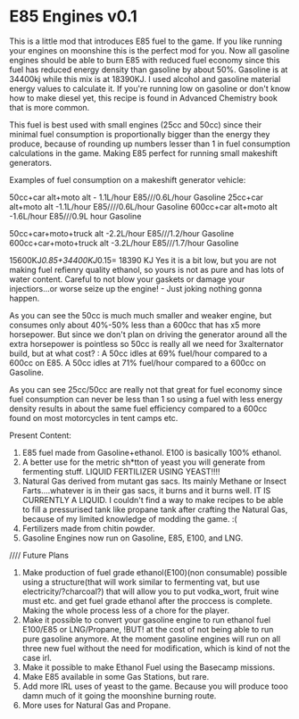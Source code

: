 # E85 Engines v0.1
This is a little mod that introduces E85 fuel to the game. If you like running your engines on moonshine this is the perfect
mod for you. Now all gasoline engines should be able to burn E85 with reduced fuel economy since this fuel has reduced energy
density than gasoline by about 50%. Gasoline is at 34400kj while this mix is at 18390KJ. I used alcohol and gasoline material
energy values to calculate it. If you're running low on gasoline or don't know how to make diesel yet, this recipe is found in 
Advanced Chemistry book that is more common.

This fuel is best used with small engines (25cc and 50cc) since their minimal fuel consumption is proportionally bigger than the 
energy they produce, because of rounding up numbers lesser than 1 in fuel consumption calculations in the game. Making E85 
perfect for running small makeshift generators. 

Examples of fuel consumption on a makeshift generator vehicle:

50cc+car alt+moto alt	- 1.1L/hour E85///0.6L/hour Gasoline
25cc+car alt+moto alt   -1.1L/hour E85////0.6L/hour Gasoline
600cc+car alt+moto alt  -1.6L/hour E85///0.9L hour Gasoline


50cc+car+moto+truck alt  -2.2L/hour E85///1.2/hour Gasoline
600cc+car+moto+truck alt -3.2L/hour E85///1.7/hour Gasoline


15600KJ*0.85+34400KJ*0.15= 18390 KJ 
Yes it is a bit low, but you are not making fuel refienry quality ethanol, so yours is not as pure and has lots of water content.
Careful to not blow your gaskets or damage your injectiors...or worse seize up the engine! - Just joking nothing gonna happen.

As you can see the 50cc is much much smaller and weaker engine, but consumes only about 40%-50% less than a 600cc that has x5 more horsepower.
But since we don't plan on driving the generator around all the extra horsepower is pointless so 50cc is really all we need for 3xalternator build,
but at what cost?  :
A 50cc idles at 69% fuel/hour compared to a 600cc on E85.
A 50cc idles at 71% fuel/hour compared to a 600cc on Gasoline.


As you can see 25cc/50cc are really not that great for fuel economy since fuel consumption can never be less than 1 so using a fuel
with less energy density results in about the same fuel efficiency compared to a 600cc found on most motorcycles in tent camps etc.



Present Content:
1. E85 fuel made from Gasoline+ethanol. E100 is basically 100% ethanol.
2. A better use for the metric sh*tton of yeast you will generate from fermenting stuff.  LIQUID FERTILIZER USING YEAST!!!!
3. Natural Gas derived from mutant gas sacs. Its mainly Methane or Insect Farts....whatever is in their gas sacs, it burns and it burns well.
IT IS CURRENTLY A LIQUID. I couldn't find a way to make recipes to be able to fill a pressurised tank like propane tank after crafting the Natural Gas, because of my limited
knowledge of modding the game. :(
4. Fertilizers made from chitin powder. 
5. Gasoline Engines now run on Gasoline, E85, E100, and LNG. 



//// Future Plans
1. Make production of fuel grade ethanol(E100)(non consumable) possible using a structure(that will work similar to fermenting vat, but use electricity/?charcoal?) that will allow you to put
vodka_wort, fruit wine must etc. and get fuel grade ethanol after the proccess is complete. Making the whole process less of a chore for the player.
2. Make it possible to convert your gasoline engine to run ethanol fuel E100/E85 or LNG/Propane, !BUT! at the cost of not being able to run pure gasoline anymore. At the moment gasoline engines will run on all three new fuel
without the need for modification, which is kind of not the case irl.
3. Make it possible to make Ethanol Fuel using the Basecamp missions.
4. Make E85 available in some Gas Stations, but rare.
5. Add more IRL uses of yeast to the game. Because you will produce tooo damn much of it going the moonshine burning route.
8. More uses for Natural Gas and Propane. 